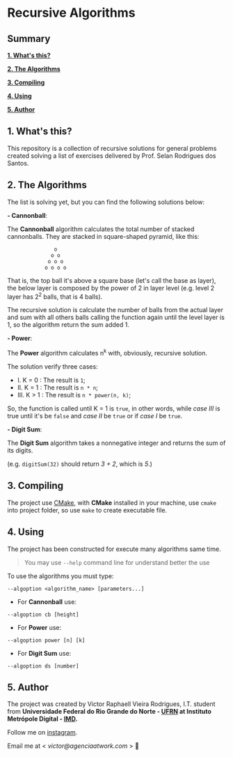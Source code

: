 # Recursive Algorithms

## Summary

**[1. What's this?](#1-whats-this)**

**[2. The Algorithms](#2-the-algorithms)**

**[3. Compiling](#3-compiling)**

**[4. Using](#4-using)**

**[5. Author](#5-author)**

## 1. What's this?

This repository is a collection of recursive solutions for general problems created solving a list of exercises delivered by Prof. Selan Rodrigues dos Santos.

## 2. The Algorithms

The list is solving yet, but you can find the following solutions below:

**- Cannonball**:

The **Cannonball** algorithm calculates the total number of stacked cannonballs. They are stacked in square-shaped pyramid, like this:

                   o
                  o o
                 o o o
                o o o o

That is, the top ball it's above a square base (let's call the base as layer), the below layer is composed by the power of 2 in layer level (e.g. level 2 layer has 2<sup>2</sup> balls, that is 4 balls).

The recursive solution is calculate the number of balls from the actual layer and sum with all others balls calling the function again until the level layer is 1, so the algorithm return the sum added 1.

**- Power**:

The **Power** algorithm calculates n<sup>k</sup> with, obviously, recursive solution.

The solution verify three cases:

- I. K = 0 : The result is `1`;
- II. K = 1 : The result is `n * n`;
- III. K > 1 : The result is `n * power(n, k)`;

So, the function is called until K = 1 is `true`, in other words, while _case III_ is true until it's be `false` and _case II_ be `true` or if _case I_ be `true`.

**- Digit Sum**:

The **Digit Sum** algorithm takes a nonnegative integer and returns the sum of its digits.

(e.g. `digitSum(32)` should return _3 + 2_, which is _5_.)

## 3. Compiling

The project use [CMake](http://cmake.org), with **CMake** installed in your machine, use `cmake` into project folder, so use `make` to create executable file.

## 4. Using

The project has been constructed for execute many algorithms same time.

> You may use `--help` command line for understand better the use

To use the algorithms you must type:

`--algoption <algorithm_name> [parameters...]`

- For **Cannonball** use:

`--algoption cb [height]`

- For **Power** use:

`--algoption power [n] [k]`

- For **Digit Sum** use:

`--algoption ds [number]`

## 5. Author

The project was created by Victor Raphaell Vieira Rodrigues, I.T. student from **Universidade Federal do Rio Grande do Norte - [UFRN](http://ufrn.br) at Instituto Metrópole Digital - [IMD](http://imd.ufrn.br).**

Follow me on [instagram](http://instagram.com/victorvieirar).

Email me at < _victor@agenciaatwork.com_ > 🤩
